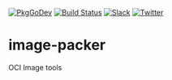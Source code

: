 [![PkgGoDev](https://pkg.go.dev/badge/kmodules.xyz/image-packer)](https://pkg.go.dev/kmodules.xyz/image-packer)
[![Build Status](https://github.com/kmodules/image-packer/workflows/CI/badge.svg)](https://github.com/kmodules/image-packer/actions?workflow=CI)
[![Slack](https://shields.io/badge/Join_Slack-salck?color=4A154B&logo=slack)](https://slack.appscode.com)
[![Twitter](https://img.shields.io/twitter/follow/appscodehq.svg?style=social&logo=twitter&label=Follow)](https://twitter.com/intent/follow?screen_name=AppsCodeHQ)

# image-packer

OCI Image tools
